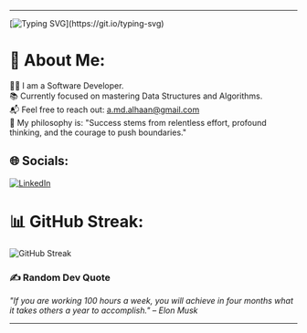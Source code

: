 
---
[![Typing SVG](https://readme-typing-svg.demolab.com?font=Fira+Code&size=20&duration=4000&pause=500&color=F7DC6F&center=true&vCenter=true&width=500&lines=Code.+Learn.+Repeat.;Success+is+consistent%2C+not+occasional!;Chasing+growth%2C+one+commit+at+a+time.)](https://git.io/typing-svg)


# 💫 About Me:    
👨‍💻 I am a Software Developer.  
📚 Currently focused on mastering Data Structures and Algorithms.  
📬 Feel free to reach out: a.md.alhaan@gmail.com  
🤔 My philosophy is: "Success stems from relentless effort, profound thinking, and the courage to push boundaries."  


## 🌐 Socials:  
[![LinkedIn](https://img.shields.io/badge/LinkedIn-%230077B5.svg?logo=linkedin&logoColor=white)](https://www.linkedin.com/in/alhaan/)  

# 📊 GitHub Streak:  
![GitHub Streak](https://streak-stats.demolab.com?user=alhaan313&theme=dark)

### ✍️ Random Dev Quote  
_"If you are working 100 hours a week, you will achieve in four months what it takes others a year to accomplish." – Elon Musk_  

---
